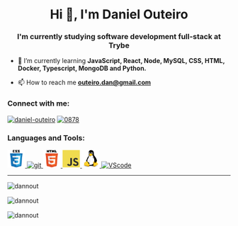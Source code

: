 <h1 align="center">Hi 👋, I'm Daniel Outeiro</h1>
<h3 align="center">I'm currently studying software development full-stack at Trybe</h3>

- 🌱 I’m currently learning **JavaScript, React, Node, MySQL, CSS, HTML, Docker, Typescript, MongoDB and Python.**

- 📫 How to reach me **outeiro.dan@gmail.com**

<h3 align="left">Connect with me:</h3>
<p align="left">
<a href="https://linkedin.com/in/daniel-outeiro" target="blank"><img align="center" src="https://raw.githubusercontent.com/rahuldkjain/github-profile-readme-generator/master/src/images/icons/Social/linked-in-alt.svg" alt="daniel-outeiro" height="30" width="40" /></a>
<a href="https://discord.gg/Danox#0878" target="blank"><img align="center" src="https://raw.githubusercontent.com/rahuldkjain/github-profile-readme-generator/master/src/images/icons/Social/discord.svg" alt="0878" height="30" width="40" /></a>
</p>

<h3 align="left">Languages and Tools:</h3>
<p align="left"> <a href="https://www.w3schools.com/css/" target="_blank" rel="noreferrer"> <img src="https://raw.githubusercontent.com/devicons/devicon/master/icons/css3/css3-original-wordmark.svg" alt="css3" width="40" height="40"/> </a> <a href="https://git-scm.com/" target="_blank" rel="noreferrer"> <img src="https://www.vectorlogo.zone/logos/git-scm/git-scm-icon.svg" alt="git" width="40" height="40"/> </a> <a href="https://www.w3.org/html/" target="_blank" rel="noreferrer"> <img src="https://raw.githubusercontent.com/devicons/devicon/master/icons/html5/html5-original-wordmark.svg" alt="html5" width="40" height="40"/> </a> <a href="https://developer.mozilla.org/en-US/docs/Web/JavaScript" target="_blank" rel="noreferrer"> <img src="https://raw.githubusercontent.com/devicons/devicon/master/icons/javascript/javascript-original.svg" alt="javascript" width="40" height="40"/> </a> <a href="https://www.linux.org/" target="_blank" rel="noreferrer"> <img src="https://raw.githubusercontent.com/devicons/devicon/master/icons/linux/linux-original.svg" alt="linux" width="40" height="40"/> </a><a href="https://code.visualstudio.com/" target="_blank" rel="noreferrer"> <img src="https://cdn.jsdelivr.net/gh/devicons/devicon/icons/vscode/vscode-original.svg" alt="VScode" width="40" height="40"/> </a> </p>
<hr>
<p><img align="center" src="https://github-readme-stats.vercel.app/api/top-langs?username=dannout&show_icons=true&theme=dark&locale=en&layout=compact" alt="dannout" /></p>

<p><img align="center" src="https://github-readme-stats.vercel.app/api?username=dannout&show_icons=true&theme=dark&locale=en" alt="dannout" /></p>

<p><img align="center" src="https://github-readme-streak-stats.herokuapp.com/?user=dannout&theme=dark" alt="dannout" /></p>

